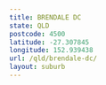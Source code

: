```yaml
---
title: BRENDALE DC
state: QLD
postcode: 4500
latitude: -27.307845
longitude: 152.939438
url: /qld/brendale-dc/
layout: suburb
---
```

